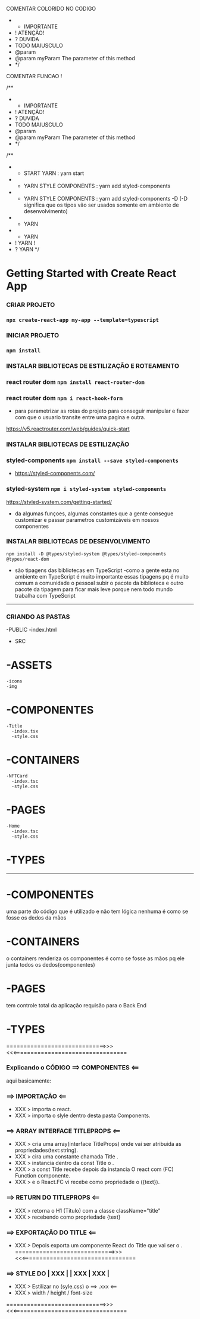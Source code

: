 COMENTAR COLORIDO NO CODIGO

- - IMPORTANTE
- ! ATENÇÃO!
- ? DUVIDA
- TODO MAIUSCULO
- @param
- @param myParam The parameter of this method
- \*/

COMENTAR FUNCAO !

/\*\*

- - IMPORTANTE
- ! ATENÇÃO!
- ? DUVIDA
- TODO MAIUSCULO
- @param
- @param myParam The parameter of this method
- \*/

/\*\*

- - START YARN : yarn start
- - YARN STYLE COMPONENTS : yarn add styled-components
- - YARN STYLE COMPONENTS : yarn add styled-components -D
    (-D significa que os tipos vão ser usados somente em ambiente de desenvolvimento)
- - YARN
- - YARN
- ! YARN !
- ? YARN
  \*/

# Getting Started with Create React App

### CRIAR PROJETO

### `npx create-react-app my-app --template=typescript`

### INICIAR PROJETO

### `npm install`

### INSTALAR BIBLIOTECAS DE ESTILIZAÇÃO E ROTEAMENTO

### react router dom `npm install react-router-dom `

### react router dom `npm i react-hook-form`

- para parametrizar as rotas do projeto para conseguir manipular e fazer com que o usuario transite entre uma pagina e outra.

https://v5.reactrouter.com/web/guides/quick-start

### INSTALAR BIBLIOTECAS DE ESTILIZAÇÃO

### styled-components `npm install --save styled-components`

- https://styled-components.com/

### styled-system `npm i styled-system styled-components`

https://styled-system.com/getting-started/

- da algumas funçoes, algumas constantes que a gente consegue customizar e passar parametros
  customizáveis em nossos componentes

### INSTALAR BIBLIOTECAS DE DESENVOLVIMENTO

`npm install -D @types/styled-system @types/styled-components @types/react-dom`

- são tipagens das bibliotecas em TypeScript
  -como a gente esta no ambiente em TypeScript é muito importante essas tipagens pq é muito comum
  a comunidade o pessoal subir o pacote da biblioteca e outro pacote da tipagem para ficar mais leve porque
  nem todo mundo trabalha com TypeScript

---

### CRIANDO AS PASTAS

-PUBLIC
-index.html

- SRC

# -ASSETS

    -icons
    -img

# -COMPONENTES

    -Title
      -index.tsx
      -style.css

# -CONTAINERS

    -NFTCard
      -index.tsc
      -style.css

# -PAGES

    -Home
      -index.tsc
      -style.css

# -TYPES

---

# -COMPONENTES

uma parte do código que é utilizado e não tem lógica nenhuma
é como se fosse os dedos da mãos

# -CONTAINERS

o containers renderiza os componentes
é como se fosse as mãos pq ele junta todos os dedos(componentes)

# -PAGES

tem controle total da aplicação
requisão para o Back End

# -TYPES

=============================>>> <<<=================================

### Explicando o CÓDIGO ==> COMPONENTES <==

aqui basicamente:

### ==> IMPORTAÇÃO <==

- XXX > importa o react.
- XXX > importa o slyle dentro desta pasta Components.

### ==> ARRAY INTERFACE TITLEPROPS <==

- XXX > cria uma array(interface TitleProps) onde vai ser atribuida as propriedades(text:string).
- XXX > cira uma constante chamada Title .
- XXX > instancia dentro da const Title o <TitleProps>.
- XXX > a const Title recebe depois da instancia <TitleProps> O react com (FC) Function componente.
- XXX > e o React.FC vi recebe como propriedade o ({text}).

### ==> RETURN DO TITLEPROPS <==

- XXX > retorna o H1 (Titulo) com a classe className="title"
- XXX > recebendo como propriedade {text}

### ==> EXPORTAÇÃO DO TITLE <==

- XXX > Depois exporta um componente React do Title que vai ser o <TitleProps>.
  =============================>>> <<<=================================

### ==> STYLE DO | XXX | | XXX | XXX |

- XXX > Estilizar no (syle.css) o ==> .xxx <==
- XXX > width / height / font-size

=============================>>> <<<=================================
